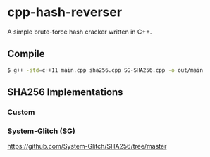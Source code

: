 # cpp-hash-reverser

A simple brute-force hash cracker written in C++.

## Compile 
```bash
$ g++ -std=c++11 main.cpp sha256.cpp SG-SHA256.cpp -o out/main
```

## SHA256 Implementations

### Custom

### System-Glitch (SG)

https://github.com/System-Glitch/SHA256/tree/master

